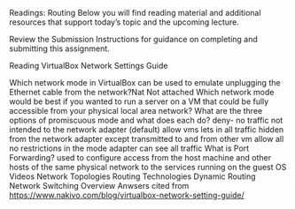 Readings: Routing
Below you will find reading material and additional resources that support today’s topic and the upcoming lecture.

Review the Submission Instructions for guidance on completing and submitting this assignment.

Reading
VirtualBox Network Settings Guide

Which network mode in VirtualBox can be used to emulate unplugging the Ethernet cable from the network?Nat Not attached
Which network mode would be best if you wanted to run a server on a VM that could be fully accessible from your physical local area network?
What are the three options of promiscuous mode and what does each do? deny- no traffic not intended to the network adapter (default) allow vms lets in all traffic hidden from the network adapter except transmitted to and from other vm
allow all no restrictions in the mode adapter can see all traffic 
What is Port Forwarding? used to configure access from the host machine and other hosts of the same physical network to the services running on the guest OS
Videos
Network Topologies
Routing Technologies
Dynamic Routing
Network Switching Overview
Anwsers cited from https://www.nakivo.com/blog/virtualbox-network-setting-guide/
